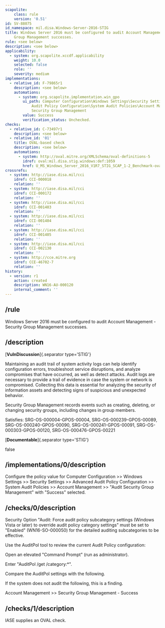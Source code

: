 ```yaml
---
scapolite:
    class: rule
    version: '0.51'
id: SV-88075
id_namespace: mil.disa.Windows-Server-2016-STIG
title: Windows Server 2016 must be configured to audit Account Management - Security
    Group Management successes.
rule: <see below>
description: <see below>
applicability:
  - system: org.scapolite.xccdf.applicability
    weight: 10.0
    selected: false
    role: ''
    severity: medium
implementations:
  - relative_id: F-79865r1
    description: <see below>
    automations:
      - system: org.scapolite.implementation.win_gpo
        ui_path: Computer Configuration\Windows Settings\Security Settings\Advanced
            Audit Policy Configuration\System Audit Policies\Account Management\Audit
            Security Group Management
        value: Success
        verification_status: Unchecked.
checks:
  - relative_id: C-73497r1
    description: <see below>
  - relative_id: '01'
    title: OVAL-based check
    description: <see below>
    automations:
      - system: http://oval.mitre.org/XMLSchema/oval-definitions-5
        idref: oval:mil.disa.stig.windows:def:1059
        href: U_MS_Windows_Server_2016_V1R7_STIG_SCAP_1-2_Benchmark-oval.xml
crossrefs:
  - system: http://iase.disa.mil/cci
    idref: CCI-000018
    relation: ''
  - system: http://iase.disa.mil/cci
    idref: CCI-000172
    relation: ''
  - system: http://iase.disa.mil/cci
    idref: CCI-001403
    relation: ''
  - system: http://iase.disa.mil/cci
    idref: CCI-001404
    relation: ''
  - system: http://iase.disa.mil/cci
    idref: CCI-001405
    relation: ''
  - system: http://iase.disa.mil/cci
    idref: CCI-002130
    relation: ''
  - system: http://cce.mitre.org
    idref: CCE-46702-7
    relation: ''
history:
  - version: r1
    action: created
    description: WN16-AU-000120
    internal_comment: ''
---
```



## /rule

Windows Server 2016 must be configured to audit Account Management - Security Group Management successes.

## /description

[**VulnDiscussion**]{.separator type='STIG'}

Maintaining an audit trail of system activity logs can help identify configuration errors, troubleshoot service disruptions, and analyze compromises that have occurred, as well as detect attacks. Audit logs are necessary to provide a trail of evidence in case the system or network is compromised. Collecting this data is essential for analyzing the security of information assets and detecting signs of suspicious and unexpected behavior.

Security Group Management records events such as creating, deleting, or changing security groups, including changes in group members.

Satisfies: SRG-OS-000004-GPOS-00004, SRG-OS-000239-GPOS-00089, SRG-OS-000240-GPOS-00090, SRG-OS-000241-GPOS-00091, SRG-OS-000303-GPOS-00120, SRG-OS-000476-GPOS-00221

[**Documentable**]{.separator type='STIG'}

false

## /implementations/0/description

Configure the policy value for Computer Configuration >> Windows Settings >> Security Settings >> Advanced Audit Policy Configuration >> System Audit Policies >> Account Management >> "Audit Security Group Management" with "Success" selected.

## /checks/0/description

Security Option "Audit: Force audit policy subcategory settings (Windows Vista or later) to override audit policy category settings" must be set to "Enabled" (WN16-SO-000050) for the detailed auditing subcategories to be effective.

Use the AuditPol tool to review the current Audit Policy configuration:

Open an elevated "Command Prompt" (run as administrator).

Enter "AuditPol /get /category:*".

Compare the AuditPol settings with the following.

If the system does not audit the following, this is a finding.

Account Management >> Security Group Management - Success

## /checks/1/description

IASE supplies an OVAL check.
